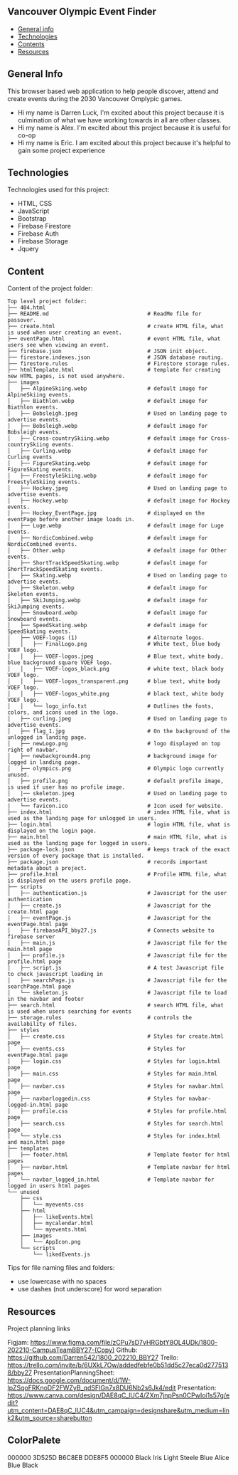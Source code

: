 ## Vancouver Olympic Event Finder

* [General info](#general-info)
* [Technologies](#technologies)
* [Contents](#content)
* [Resources](#resources)

## General Info
This browser based web application to help people discover, attend and create events during the 2030 Vancouver Omplypic games.
* Hi my name is Darren Luck, I'm excited about this project because it is culmination of what we have working towards in all are other classes.
* Hi my name is Alex. I'm excited about this project because it is useful for co-op
* Hi my name is Eric. I am excited about this project because it's helpful to gain some project experience

## Technologies
Technologies used for this project:
* HTML, CSS
* JavaScript
* Bootstrap 
* Firebase Firestore
* Firebase Auth
* Firebase Storage
* Jquery
	
## Content
Content of the project folder:

```
Top level project folder:
├── 404.html
├── README.md                               # ReadMe file for passover.
├── create.html                             # create HTML file, what is used when user creating an event.
├── eventPage.html                          # event HTML file, what users see when viewing an event.
├── firebase.json                           # JSON init object.
├── firestore.indexes.json                  # JSON database routing.    
├── firestore.rules                         # Firestore storage rules.
├── htmlTemplate.html                       # template for creating new HTML pages, is not used anywhere.
├── images
│   ├── AlpineSkiing.webp                   # default image for AlpineSkiing events.
│   ├── Biathlon.webp                       # default image for Biathlon events.
│   ├── Bobsleigh.jpeg                      # Used on landing page to advertise events.
│   ├── Bobsleigh.webp                      # default image for Bobsleigh events.
│   ├── Cross-countrySkiing.webp            # default image for Cross-countrySkiing events.
│   ├── Curling.webp                        # default image for Curling events
│   ├── FigureSkating.webp                  # default image for FigureSkating events.
│   ├── FreestyleSkiing.webp                # default image for FreestyleSkiing events.
│   ├── Hockey.jpeg                         # Used on landing page to advertise events.
│   ├── Hockey.webp                         # default image for Hockey events.
│   ├── Hockey_EventPage.jpg                # displayed on the eventPage before another image loads in.       
│   ├── Luge.webp                           # default image for Luge events.
│   ├── NordicCombined.webp                 # default image for NordicCombined events.
│   ├── Other.webp                          # default image for Other events.
│   ├── ShortTrackSpeedSkating.webp         # default image for ShortTrackSpeedSkating events.
│   ├── Skating.webp                        # Used on landing page to advertise events. 
│   ├── Skeleton.webp                       # default image for Skeleton events.
│   ├── SkiJumping.webp                     # default image for SkiJumping events.
│   ├── Snowboard.webp                      # default image for Snowboard events.
│   ├── SpeedSkating.webp                   # default image for SpeedSkating events.
│   ├── VOEF-logos (1)                      # Alternate logos.
│   │   ├── FinalLogo.png                   # White text, blue body VOEF logo.
│   │   ├── VOEF-logos.jpeg                 # Blue text, white body, blue background square VOEF logo.
│   │   ├── VOEF-logos_black.png            # white text, black body VOEF logo.    
│   │   ├── VOEF-logos_transparent.png      # blue text, white body VOEF logo.
│   │   ├── VOEF-logos_white.png            # black text, white body VOEF logo.
│   │   └── logo_info.txt                   # Outlines the fonts, colors, and icons used in the logo.
│   ├── curling.jpeg                        # Used on landing page to advertise events.
│   ├── flag_1.jpg                          # On the background of the unlogged in landing page.
│   ├── newLogo.png                         # logo displayed on top right of navbar.
│   ├── newbackground4.png                  # background image for logged in landing page.
│   ├── olympics.png                        # Olympic logo currently unused.
│   ├── profile.png                         # default profile image, is used if user has no profile image.
│   |── skeleton.jpeg                       # Used on landing page to advertise events.
|   └── favicon.ico                         # Icon used for website.
├── index.html                              # index HTML file, what is used as the landing page for unlogged in users.
├── login.html                              # login HTML file, what is displayed on the login page.
├── main.html                               # main HTML file, what is used as the landing page for logged in users.
├── package-lock.json                       # keeps track of the exact version of every package that is installed.
├── package.json                            # records important metadata about a project.
├── profile.html                            # Profile HTML file, what is displayed on the users profile page.
├── scripts
│   ├── authentication.js                   # Javascript for the user authentication
│   ├── create.js                           # Javascript for the create.html page
│   ├── eventPage.js                        # Javascript for the eventPage.html page
│   ├── firebaseAPI_bby27.js                # Connects website to firebase server
│   ├── main.js                             # Javascript file for the main.html page
│   ├── profile.js                          # Javascript file for the profile.html page
│   ├── script.js                           # A test Javascript file to check javascript loading in
│   ├── searchPage.js                       # Javascript file for the searchPage.html page
│   └── skeleton.js                         # Javascript file to load in the navbar and footer
├── search.html                             # search HTML file, what is used when users searching for events
├── storage.rules                           # controls the availability of files.
├── styles
│   ├── create.css                          # Styles for create.html page
│   ├── events.css                          # Styles for eventPage.html page
│   ├── login.css                           # Styles for login.html page
│   ├── main.css                            # Styles for main.html page
│   ├── navbar.css                          # Styles for navbar.html page
│   ├── navbarloggedin.css                  # Styles for navbar-logged-in.html page
│   ├── profile.css                         # Styles for profile.html page
│   ├── search.css                          # Styles for search.html page
│   └── style.css                           # Styles for index.html and main.html page
├── templates                               
│   ├── footer.html                         # Template footer for html pages
│   ├── navbar.html                         # Template navbar for html pages
│   └── navbar_logged_in.html               # Template navbar for logged in users html pages
└── unused
    ├── css
    │   └── myevents.css
    ├── html
    │   ├── likeEvents.html
    │   ├── mycalendar.html
    │   └── myevents.html
    ├── images
    │   └── AppIcon.png
    └── scripts
        └── likedEvents.js

```

Tips for file naming files and folders:
* use lowercase with no spaces
* use dashes (not underscore) for word separation

## Resources
Project planning links

Figjam: https://www.figma.com/file/zCPu7sD7vHRGbtY8OL4UDk/1800-202210-CampusTeamBBY27-(Copy)
Github: https://github.com/Darren542/1800_202210_BBY27
Trello: https://trello.com/invite/b/6UXkL7Ow/addedfebfe0b51dd5c27eca0d2775138/bby27
PresentationPlanningSheet: https://docs.google.com/document/d/1W-lpZSqoFRKnoDF2FWZyB_qdSFIGn7x8DU6Nb2s6Jk4/edit
Presentation: https://www.canva.com/design/DAE8qC_lUC4/ZXm7jnpPsn0CPwIoi1s57g/edit?utm_content=DAE8qC_lUC4&utm_campaign=designshare&utm_medium=link2&utm_source=sharebutton

## ColorPalete
000000 3D525D B6C8EB            DDE8F5     000000 
Black  Iris   Light Steele Blue Alice Blue Black
